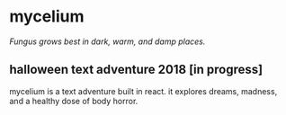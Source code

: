 # mycelium

*Fungus grows best in dark, warm, and damp places.*

## halloween text adventure 2018 [in progress]

mycelium is a text adventure built in react. it explores dreams, madness, and a healthy dose of body horror.
